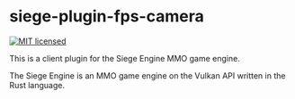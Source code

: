 # siege-plugin-fps-camera

[![MIT licensed](https://img.shields.io/badge/license-MIT-blue.svg)](./LICENSE)

This is a client plugin for the Siege Engine MMO game engine.

The Siege Engine is an MMO game engine on the Vulkan API written in the Rust language.
